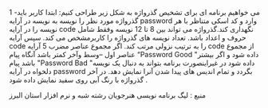 1 -می خواهیم برنامه ای برای تشخیص گذرواژه به شکل زیر طراحی کنیم:
ابتدا کاربر باید گذرواژه مورد نظر را نویسه به نویسه در آرایه password وارد و کد اسکی متناظر با هر نویسه را
در آرایه code نگهداری کند.گذرواژه می تواند بین 8 تا 12 نویسه وفقط شامل حروف و اعداد باشد. تعداد نویسه
های گذرواژه را کاربرمشخص می کند. سپس آرایه code را به ترتیب نزولی مرتب کند.
اگر مجموع عناصر مضرب 5 آرایه code از مجموع عناصر اول –وسط وآخر کمتر باشد آنگاه پیام
“Password Good "داده شود و اگر بیشتر باشد پیام "Password Bad "داده شود در غیراینصورت برنامه
بتواند به دنبال یک نویسه دلخواه در آرایه password بگردد و تمام اندیس های پیدا شدن آنرا نمایش دهد.
در آخر گذرواژه با رنگ آبی روی سفید نمایش داده شود .

منبع : لیگ برنامه نویسی هنرجویان رشته شبه و نرم افزار استان البرز 